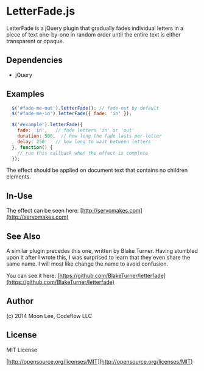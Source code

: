 LetterFade.js
==========

LetterFade is a jQuery plugin that gradually fades individual letters in a piece of text one-by-one in random order until the entire text is either transparent or opaque.

Dependencies
-------------------
* jQuery

Examples
-------------

```javascript
  $('#fade-me-out').letterFade(); // fade-out by default
  $('#fade-me-in').letterFade({ fade: 'in' });

  $('#example').letterFade({
    fade: 'in',   // fade letters 'in' or 'out'
    duration: 500,  // how long the fade lasts per-letter
    delay: 250    // how long to wait between letters
  }, function() {
    // run this callback when the effect is complete
  });
```

The effect should be applied on document text that contains no children elements.

In-Use
--------
The effect can be seen here: [http://servomakes.com](http://servomakes.com)

See Also
--------
A similar plugin precedes this one, written by Blake Turner. Having stumbled upon it after I wrote this, I was surprised to learn that they even share the same name. I will most like change the name to avoid confusion.

You can see it here: [https://github.com/BlakeTurner/letterfade](https://github.com/BlakeTurner/letterfade)

Author
---------
(c) 2014 Moon Lee, Codeflow LLC

License
----------
MIT License

[http://opensource.org/licenses/MIT](http://opensource.org/licenses/MIT)
